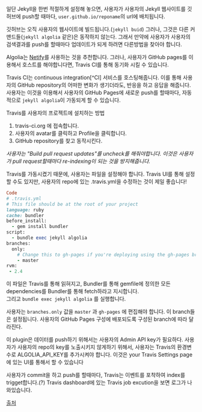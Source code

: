 
일단 Jekyll을 한번 적절하게 설정해 놓으면, 사용자가 사용자의 Jekyll 웹사이트를 깃허브에 push할 때마다, `user.github.io/reponame`의 url에 배치됩니다.

깃허브는 오직 사용자의 웹사이트에 빌드됩니다.(`jekyll buid`) 그러나, 그것은 다른 커맨드들(`jekyll algolia` 같은)은 동작하지 않는다. 그래서 만약에 사용자가 사용자의 검색결과를 push를 할때마다 업데이트가 되게 하려면 다른방법을 찾아야 합니다.

Algolia는 [Netify](https://community.algolia.com/jekyll-algolia/netlify.html)를 사용하는 것을 추천합니다. 그러나, 사용자가 GitHub pages를 이용해서 호스트를 해야합니다면, Travis CI를 통해 동기화 시킬 수 있습니다.



Travis CI는 continuous integration[^CI] 서비스를 호스팅해줍니다. 이를 통해 사용자의 GitHub repository의 어떠한 변화가 생기더라도, 반응을 하고 응답을 해줍니다. 
사용자는 이것을 이용해서 사용자의 GitHub Pages에 새로운 push를 할때마다, 자동적으로 `jekyll algolia`이 가동되게 할 수 있습니다.

Travis를 사용자의 프로젝트에 설치하는 방법
1. travis-ci.org 에 접속합니다.
2. 사용자의 avatar를 클릭하고 Profile을 클릭합니다.
3. GitHub repository를 찾고 동작시킨다.

<i> 사용자는 "Build pull request updates"를 uncheck를 해줘야합니다.
이것은 사용자가 pull request할때마다 re-indexing이 되는 것을 방지해줍니다.</i>  

Travis를 가동시켰기 때문에, 사용자는 파일을 설정해야 합니다. Travis UI를 통해 설정할 수도 있지만, 사용자의 repo에 있는 .travis.yml을 수정하는 것이 제일 좋습니다!

```ruby
Code
# .travis.yml
# This file should be at the root of your project
language: ruby
cache: bundler
before_install:
  - gem install bundler
script:
  - bundle exec jekyll algolia
branches:
  only:
    # Change this to gh-pages if you're deploying using the gh-pages branch
    - master
rvm:
 - 2.4
 ```

 이 파일은 Travis를 통해 읽혀지고, Bundler를 통해 gemfile에 정의한 모든 dependencies를 Bundler를 통해 fetch하라고 지시합니다.    
그리고 `bundle exec jekyll algolia` 를 실행합니다.

사용자는 `branches.only` 값을 `master` 과 `gh-pages` 에 편집해야 합니다. 이 branch들은 설정됩니다. 사용자의 GitHub Pages 구성에 배포되도록 구성된 branch에 따라 달라진다.

이 plugin은 데이터를 push하기 위해서는 사용자의 Admin API key가 필요하다. 사용자가 사용자의 repo의 key를 노출시키지 않게하기 위해서, 사용자는 Travis의 환경변수로  ALGOLIA_API_KEY를 추가시켜야 합니다. 
이것은 your Travis Settings page에 있는 UI를 통해서 할 수 있습니다

사용자가 commit을 하고 push를 할때마다, Travis는 이벤트를 포착하여 index를 trigget합니다.(?) Travis dashboard에 있는 Travis job excution을 보면 로그가 나와있습니다.

[^1]: 지속적인통합서비스

[출처](https://community.algolia.com/jekyll-algolia/github-pages.html)